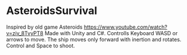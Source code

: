 # AsteroidsSurvival
Inspired by old game Asteroids https://www.youtube.com/watch?v=ziv_8TvyPT8 
Made with Unity and C#. 
Controlls Keyboard WASD or arrows to move. 
The ship moves only forward with inertion and rotates.
Control and Space to shoot.
